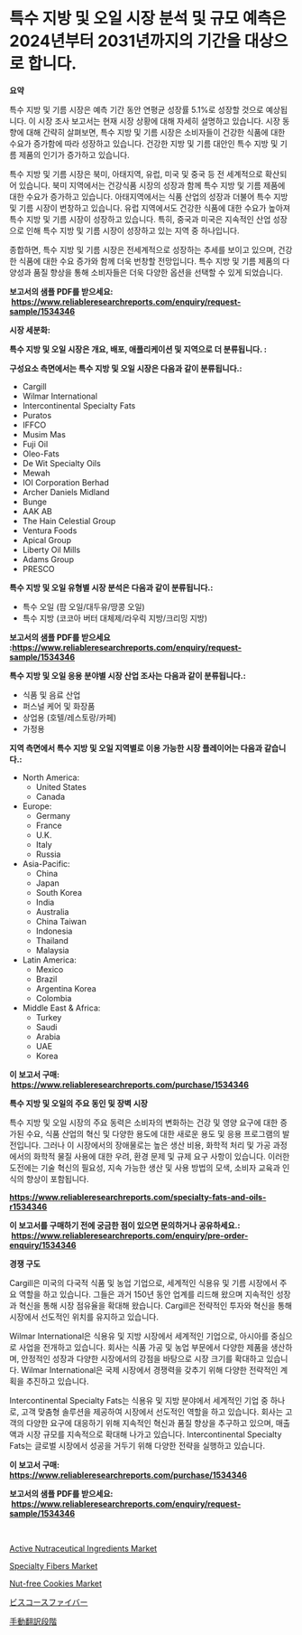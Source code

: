 <p><h1>특수 지방 및 오일 시장 분석 및 규모 예측은 2024년부터 2031년까지의 기간을 대상으로 합니다.</h1></p><p><strong>요약</strong></p>
<p><p>특수 지방 및 기름 시장은 예측 기간 동안 연평균 성장률 5.1%로 성장할 것으로 예상됩니다. 이 시장 조사 보고서는 현재 시장 상황에 대해 자세히 설명하고 있습니다. 시장 동향에 대해 간략히 살펴보면, 특수 지방 및 기름 시장은 소비자들이 건강한 식품에 대한 수요가 증가함에 따라 성장하고 있습니다. 건강한 지방 및 기름 대안인 특수 지방 및 기름 제품의 인기가 증가하고 있습니다.</p><p>특수 지방 및 기름 시장은 북미, 아태지역, 유럽, 미국 및 중국 등 전 세계적으로 확산되어 있습니다. 북미 지역에서는 건강식품 시장의 성장과 함께 특수 지방 및 기름 제품에 대한 수요가 증가하고 있습니다. 아태지역에서는 식품 산업의 성장과 더불어 특수 지방 및 기름 시장이 번창하고 있습니다. 유럽 지역에서도 건강한 식품에 대한 수요가 높아져 특수 지방 및 기름 시장이 성장하고 있습니다. 특히, 중국과 미국은 지속적인 산업 성장으로 인해 특수 지방 및 기름 시장이 성장하고 있는 지역 중 하나입니다.</p><p>종합하면, 특수 지방 및 기름 시장은 전세계적으로 성장하는 추세를 보이고 있으며, 건강한 식품에 대한 수요 증가와 함께 더욱 번창할 전망입니다. 특수 지방 및 기름 제품의 다양성과 품질 향상을 통해 소비자들은 더욱 다양한 옵션을 선택할 수 있게 되었습니다.</p></p>
<p><strong>보고서의 샘플 PDF를 받으세요: &nbsp;<a href="https://www.reliableresearchreports.com/enquiry/request-sample/1534346">https://www.reliableresearchreports.com/enquiry/request-sample/1534346</a></strong></p>
<p><strong>시장 세분화:</strong></p>
<p><strong> 특수 지방 및 오일 시장은 개요, 배포, 애플리케이션 및 지역으로 더 분류됩니다. :</strong></p>
<p><strong>구성요소 측면에서는 특수 지방 및 오일 시장은 다음과 같이 분류됩니다.:</strong></p>
<p><ul><li>Cargill</li><li>Wilmar International</li><li>Intercontinental Specialty Fats</li><li>Puratos</li><li>IFFCO</li><li>Musim Mas</li><li>Fuji Oil</li><li>Oleo-Fats</li><li>De Wit Specialty Oils</li><li>Mewah</li><li>IOI Corporation Berhad</li><li>Archer Daniels Midland</li><li>Bunge</li><li>AAK AB</li><li>The Hain Celestial Group</li><li>Ventura Foods</li><li>Apical Group</li><li>Liberty Oil Mills</li><li>Adams Group</li><li>PRESCO</li></ul></p>
<p><strong> 특수 지방 및 오일 유형별 시장 분석은 다음과 같이 분류됩니다.:</strong></p>
<p><ul><li>특수 오일 (팜 오일/대두유/땅콩 오일)</li><li>특수 지방 (코코아 버터 대체제/라우릭 지방/크리밍 지방)</li></ul></p>
<p><strong>보고서의 샘플 PDF를 받으세요 :<a href="https://www.reliableresearchreports.com/enquiry/request-sample/1534346">https://www.reliableresearchreports.com/enquiry/request-sample/1534346</a></strong></p>
<p><strong> 특수 지방 및 오일 응용 분야별 시장 산업 조사는 다음과 같이 분류됩니다.:</strong></p>
<p><ul><li>식품 및 음료 산업</li><li>퍼스널 케어 및 화장품</li><li>상업용 (호텔/레스토랑/카페)</li><li>가정용</li></ul></p>
<p><strong>지역 측면에서 특수 지방 및 오일 지역별로 이용 가능한 시장 플레이어는 다음과 같습니다.:</strong></p>
<p><ul>
    <li>
        North America:
        <ul>
            <li>United States</li>
            <li>Canada</li>
        </ul>
    </li>
    <li>
        Europe:
        <ul>
            <li>Germany</li>
            <li>France</li>
            <li>U.K.</li>
            <li>Italy</li>
            <li>Russia</li>
        </ul>
    </li>
    <li>
        Asia-Pacific:
        <ul>
            <li>China</li>
            <li>Japan</li>
            <li>South Korea</li>
            <li>India</li>
            <li>Australia</li>
            <li>China Taiwan</li>
            <li>Indonesia</li>
            <li>Thailand</li>
            <li>Malaysia</li>
        </ul>
    </li>
    <li>
        Latin America:
        <ul>
            <li>Mexico</li>
            <li>Brazil</li>
            <li>Argentina Korea</li>
            <li>Colombia</li>
        </ul>
    </li>
    <li>
        Middle East & Africa:
        <ul>
            <li>Turkey</li>
            <li>Saudi</li>
            <li>Arabia</li>
            <li>UAE</li>
            <li>Korea</li>
        </ul>
    </li>
    </ul></p>
<p><strong>이 보고서 구매: &nbsp;<a href="https://www.reliableresearchreports.com/purchase/1534346">https://www.reliableresearchreports.com/purchase/1534346</a></strong></p>
<p><strong>특수 지방 및 오일의 주요 동인 및 장벽 시장</strong></p>
<p><p>특수 지방 및 오일 시장의 주요 동력은 소비자의 변화하는 건강 및 영양 요구에 대한 증가된 수요, 식품 산업의 혁신 및 다양한 용도에 대한 새로운 용도 및 응용 프로그램의 발전입니다. 그러나 이 시장에서의 장애물로는 높은 생산 비용, 화학적 처리 및 가공 과정에서의 화학적 물질 사용에 대한 우려, 환경 문제 및 규제 요구 사항이 있습니다. 이러한 도전에는 기술 혁신의 필요성, 지속 가능한 생산 및 사용 방법의 모색, 소비자 교육과 인식의 향상이 포함됩니다.</p></p>
<p><strong><a href="https://www.reliableresearchreports.com/specialty-fats-and-oils-r1534346">https://www.reliableresearchreports.com/specialty-fats-and-oils-r1534346</a></strong></p>
<p><strong>이 보고서를 구매하기 전에 궁금한 점이 있으면 문의하거나 공유하세요.: &nbsp;<a href="https://www.reliableresearchreports.com/enquiry/pre-order-enquiry/1534346">https://www.reliableresearchreports.com/enquiry/pre-order-enquiry/1534346</a></strong></p>
<p><strong>경쟁 구도</strong></p>
<p><p>Cargill은 미국의 다국적 식품 및 농업 기업으로, 세계적인 식용유 및 기름 시장에서 주요 역할을 하고 있습니다. 그들은 과거 150년 동안 업계를 리드해 왔으며 지속적인 성장과 혁신을 통해 시장 점유율을 확대해 왔습니다. Cargill은 전략적인 투자와 혁신을 통해 시장에서 선도적인 위치를 유지하고 있습니다.</p><p>Wilmar International은 식용유 및 지방 시장에서 세계적인 기업으로, 아시아를 중심으로 사업을 전개하고 있습니다. 회사는 식품 가공 및 농업 부문에서 다양한 제품을 생산하며, 안정적인 성장과 다양한 시장에서의 강점을 바탕으로 시장 크기를 확대하고 있습니다. Wilmar International은 국제 시장에서 경쟁력을 갖추기 위해 다양한 전략적인 계획을 추진하고 있습니다.</p><p>Intercontinental Specialty Fats는 식용유 및 지방 분야에서 세계적인 기업 중 하나로, 고객 맞춤형 솔루션을 제공하여 시장에서 선도적인 역할을 하고 있습니다. 회사는 고객의 다양한 요구에 대응하기 위해 지속적인 혁신과 품질 향상을 추구하고 있으며, 매출액과 시장 규모를 지속적으로 확대해 나가고 있습니다. Intercontinental Specialty Fats는 글로벌 시장에서 성공을 거두기 위해 다양한 전략을 실행하고 있습니다.</p></p>
<p><strong>이 보고서 구매: &nbsp; <a href="https://www.reliableresearchreports.com/purchase/1534346">https://www.reliableresearchreports.com/purchase/1534346</a></strong></p>
<p><strong>보고서의 샘플 PDF를 받으세요: &nbsp;<a href="https://www.reliableresearchreports.com/enquiry/request-sample/1534346">https://www.reliableresearchreports.com/enquiry/request-sample/1534346</a></strong><strong></strong></p>
<p>&nbsp;</p>
<p><p><a href="https://sulfuric-clavicle-d39.notion.site/Active-Nutraceutical-Ingredients-Market-Share-Market-New-Trends-Analysis-Report-By-Type-By-Applic-d29eaee0f52a43c59db927b662659892">Active Nutraceutical Ingredients Market</a></p><p><a href="https://issuu.com/reportprime-2/docs/specialty-fibers-market-size-2030.pptx">Specialty Fibers Market</a></p><p><a href="https://github.com/yoshih12/Market-Research-Report-List-2/blob/main/nut-free-cookies-market.md">Nut-free Cookies Market</a></p><p><a href="https://github.com/jkjreqjscoxx7/Market-Research-Report-List-1/blob/main/427195319601.md">ビスコースファイバー</a></p><p><a href="https://medium.com/@jonathandavies84/%E3%83%9E%E3%83%8B%E3%83%A5%E3%82%A2%E3%83%AB%E7%BF%BB%E8%A8%B3%E3%82%B9%E3%83%86%E3%83%BC%E3%82%B8%E5%B8%82%E5%A0%B4%E8%A6%8F%E6%A8%A1%E3%81%AF-%E4%B8%96%E7%95%8C%E3%81%AE%E7%94%A3%E6%A5%AD%E3%81%A7%E6%9C%80%E9%81%A9%E3%81%AA%E3%83%9E%E3%83%BC%E3%82%B1%E3%83%86%E3%82%A3%E3%83%B3%E3%82%B0%E3%83%81%E3%83%A3%E3%83%8D%E3%83%AB%E3%82%92%E7%A4%BA%E3%81%97%E3%81%BE%E3%81%99-manyuaru-honyaku-sut%C4%93ji-shij%C5%8D-no-saiz-wa-sekai-no-fd560d9372d3">手動翻訳段階</a></p></p>